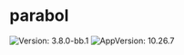 <!-- Warning: Do not manually edit this file. See notes on gluon + helm-docs at the end of this file for more information. -->
# parabol

![Version: 3.8.0-bb.1](https://img.shields.io/badge/Version-3.8.0--bb.1-informational?style=flat-square) ![AppVersion: 10.26.7](https://img.shields.io/badge/AppVersion-10.26.7-informational?style=flat-square)
